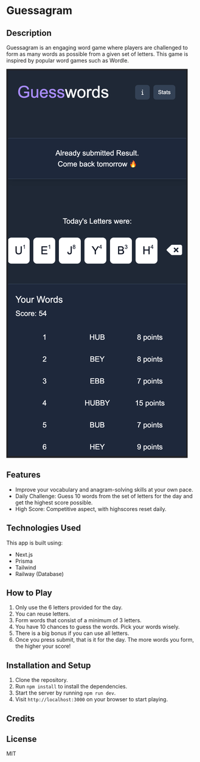 # Guessagram

## Description
Guessagram is an engaging word game where players are challenged to form as many words as possible from a given set of letters. This game is inspired by popular word games such as Wordle.

![Guessagram](https://raw.githubusercontent.com/AdamShelley/Guessagram/master/public/pictures/pic1.png)

## Features
- Improve your vocabulary and anagram-solving skills at your own pace.
- Daily Challenge: Guess 10 words from the set of letters for the day and get the highest score possible.
- High Score: Competitive aspect, with highscores reset daily.

## Technologies Used
This app is built using:
- Next.js
- Prisma
- Tailwind 
- Railway (Database)

## How to Play
1. Only use the 6 letters provided for the day.
2. You can reuse letters.
3. Form words that consist of a minimum of 3 letters.
4. You have 10 chances to guess the words. Pick your words wisely.
5. There is a big bonus if you can use all letters. 
6. Once you press submit, that is it for the day. The more words you form, the higher your score!

## Installation and Setup
1. Clone the repository.
2. Run `npm install` to install the dependencies.
3. Start the server by running `npm run dev`.
4. Visit `http://localhost:3000` on your browser to start playing.

## Credits


## License
MIT
